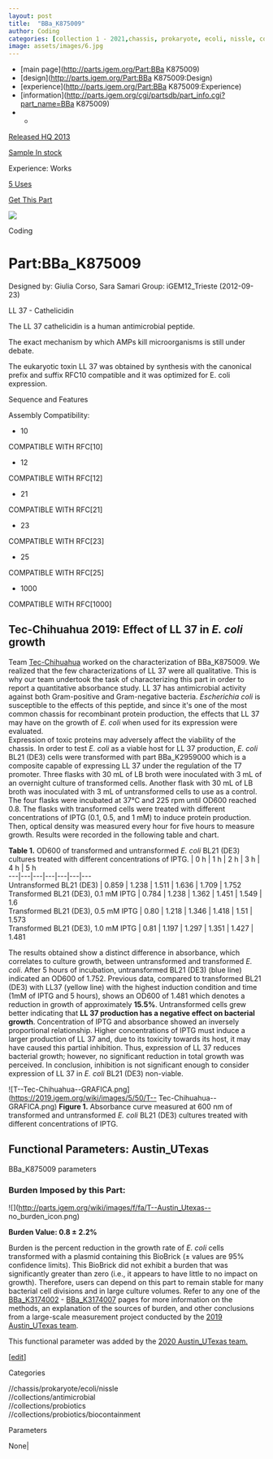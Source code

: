 ```yaml
---
layout: post
title:  "BBa_K875009"
author: Coding
categories: [collection 1 - 2021,chassis, prokaryote, ecoli, nissle, collections, antimicrobial, collections, probiotics, collections, probiotics, biocontainment] 
image: assets/images/6.jpg
---
```



  * [main page](http://parts.igem.org/Part:BBa K875009)
  * [design](http://parts.igem.org/Part:BBa K875009:Design)
  * [experience](http://parts.igem.org/Part:BBa K875009:Experience)
  * [information](http://parts.igem.org/cgi/partsdb/part_info.cgi?part_name=BBa K875009)
  *   * 

[Released HQ 2013](http://parts.igem.org/Help:Part_Status_Box)

[Sample In stock](http://parts.igem.org/Help:Part_Status_Box)

Experience: Works

[5 Uses](http://parts.igem.org/partsdb/uses.cgi?part=BBa_K875009)

[ Get This Part](http://parts.igem.org/partsdb/get_part.cgi?part=BBa_K875009)

![](http://parts.igem.org/images/partbypart/icon_coding.png)

Coding

# Part:BBa_K875009

Designed by: Giulia Corso, Sara Samari   Group: iGEM12_Trieste   (2012-09-23)

LL 37 - Cathelicidin

The LL 37 cathelicidin is a human antimicrobial peptide.

The exact mechanism by which AMPs kill microorganisms is still under debate.

The eukaryotic toxin LL 37 was obtained by synthesis with the canonical prefix
and suffix RFC10 compatible and it was optimized for E. coli expression.

  

  

  
Sequence and Features

  

Assembly Compatibility:

  * 10

COMPATIBLE WITH RFC[10]

  * 12

COMPATIBLE WITH RFC[12]

  * 21

COMPATIBLE WITH RFC[21]

  * 23

COMPATIBLE WITH RFC[23]

  * 25

COMPATIBLE WITH RFC[25]

  * 1000

COMPATIBLE WITH RFC[1000]

## Tec-Chihuahua 2019: Effect of LL 37 in _E. coli_ growth

Team [Tec-Chihuahua](https://2019.igem.org/Team:Tec-Chihuahua) worked on the
characterization of BBa_K875009. We realized that the few characterizations of
LL 37 were all qualitative. This is why our team undertook the task of
characterizing this part in order to report a quantitative absorbance study.
LL 37 has antimicrobial activity against both Gram-positive and Gram-negative
bacteria. _Escherichia coli_ is susceptible to the effects of this peptide,
and since it's one of the most common chassis for recombinant protein
production, the effects that LL 37 may have on the growth of _E. coli_ when
used for its expression were evaluated.  
Expression of toxic proteins may adversely affect the viability of the
chassis. In order to test _E. coli_ as a viable host for LL 37 production, _E.
coli_ BL21 (DE3) cells were transformed with part BBa_K2959000 which is a
composite capable of expressing LL 37 under the regulation of the T7 promoter.
Three flasks with 30 mL of LB broth were inoculated with 3 mL of an overnight
culture of transformed cells. Another flask with 30 mL of LB broth was
inoculated with 3 mL of untransformed cells to use as a control. The four
flasks were incubated at 37°C and 225 rpm until OD600 reached 0.8. The flasks
with transformed cells were treated with different concentrations of IPTG
(0.1, 0.5, and 1 mM) to induce protein production. Then, optical density was
measured every hour for five hours to measure growth. Results were recorded in
the following table and chart.

  

**Table 1.** OD600 of transformed and untransformed _E. coli_ BL21 (DE3)
cultures treated with different concentrations of IPTG. | 0 h | 1 h | 2 h | 3
h | 4 h | 5 h  
---|---|---|---|---|---|---  
Untransformed BL21 (DE3) |  0.859 |  1.238 |  1.511 |  1.636 |  1.709 |  1.752  
Transformed BL21 (DE3), 0.1 mM IPTG  |  0.784 |  1.238 |  1.362 |  1.451 |
1.549 |  1.6  
Transformed BL21 (DE3), 0.5 mM IPTG  |  0.80 |  1.218 |  1.346 |  1.418 |
1.51 |  1.573  
Transformed BL21 (DE3), 1.0 mM IPTG  |  0.81 |  1.197 |  1.297 |  1.351 |
1.427 |  1.481  
  
  

The results obtained show a distinct difference in absorbance, which
correlates to culture growth, between untransformed and transformed _E. coli_.
After 5 hours of incubation, untransformed BL21 (DE3) (blue line) indicated an
OD600 of 1.752. Previous data, compared to transformed BL21 (DE3) with LL37
(yellow line) with the highest induction condition and time (1mM of IPTG and 5
hours), shows an OD600 of 1.481 which denotes a reduction in growth of
approximately **15.5%**. Untransformed cells grew better indicating that **LL
37 production has a negative effect on bacterial growth**. Concentration of
IPTG and absorbance showed an inversely proportional relationship. Higher
concentrations of IPTG must induce a larger production of LL 37 and, due to
its toxicity towards its host, it may have caused this partial inhibition.
Thus, expression of LL 37 reduces bacterial growth; however, no significant
reduction in total growth was perceived. In conclusion, inhibition is not
significant enough to consider expression of LL 37 in _E. coli_ BL21 (DE3)
non-viable.

  

![T--Tec-Chihuahua--GRAFICA.png](https://2019.igem.org/wiki/images/5/50/T--
Tec-Chihuahua--GRAFICA.png) **Figure 1.** Absorbance curve measured at 600 nm
of transformed and untransformed _E. coli_ BL21 (DE3) cultures treated with
different concentrations of IPTG.

  

  

  

## Functional Parameters: Austin_UTexas

BBa_K875009 parameters

### Burden Imposed by this Part:

![](http://parts.igem.org/wiki/images/f/fa/T--Austin_Utexas--
no_burden_icon.png)

**Burden Value: 0.8 ± 2.2%**

Burden is the percent reduction in the growth rate of _E. coli_ cells
transformed with a plasmid containing this BioBrick (± values are 95%
confidence limits). This BioBrick did not exhibit a burden that was
significantly greater than zero (i.e., it appears to have little to no impact
on growth). Therefore, users can depend on this part to remain stable for many
bacterial cell divisions and in large culture volumes. Refer to any one of the
[BBa_K3174002](http://parts.igem.org/Part:BBa_K3174002) \-
[BBa_K3174007](http://parts.igem.org/Part:BBa_K3174007) pages for more
information on the methods, an explanation of the sources of burden, and other
conclusions from a large-scale measurement project conducted by the [2019
Austin_UTexas team](http://2019.igem.org/Team:Austin_UTexas).

This functional parameter was added by the [2020 Austin_UTexas
team.](http://2020.igem.org/Team:Austin_UTexas/Contribution)

[[edit](http://parts.igem.org/partsdb/part_info.cgi?part_name=BBa_K875009)]

Categories

//chassis/prokaryote/ecoli/nissle  
//collections/antimicrobial  
//collections/probiotics  
//collections/probiotics/biocontainment

Parameters

None|

